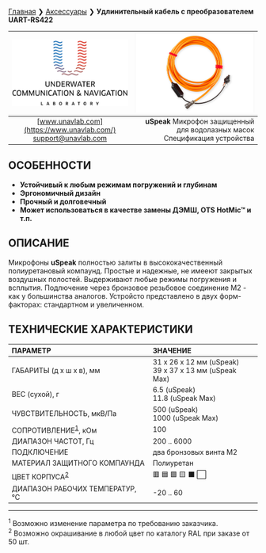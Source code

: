 [Главная](/README_RU) ❯ [Аксессуары](/accessories_ru) ❯ **Удлинительный кабель с преобразователем UART-RS422**

<div style="page-break-after: always;"></div>

| ![logo](/documentation/sm_logo.png) | ![logo](/documentation/rs422_cable.png) |
| :---: | ---: |
| [www.unavlab.com](https://www.unavlab.com/) <br/> [support@unavlab.com](mailto:support@unavlab.com) | **uSpeak** Микрофон защищенный для водолазных масок <br/> Спецификация устройства |

## ОСОБЕННОСТИ

* **Устойчивый к любым режимам погружений и глубинам**
* **Эргономичный дизайн**
* **Прочный и долговечный**
* **Может использоваться в качестве замены ДЭМШ, OTS HotMic™ и т.п.**

## ОПИСАНИЕ

Микрофоны **uSpeak** полностью залиты в высококачественный полиуретановый компаунд. Простые и надежные, не имееют закрытых воздушных полостей. Выдерживают любые режимы погружения и всплытия.
Подлючение через бронзовое резьбовое соединение М2 - как у большинства аналогов. 
Устройсто представлено в двух форм-факторах: стандартном и увеличенном.
  
<div style="page-break-after: always;"></div>

## ТЕХНИЧЕСКИЕ ХАРАКТЕРИСТИКИ

| ПАРАМЕТР | ЗНАЧЕНИЕ |
| :--- | :--- |
| ГАБАРИТЫ (д х ш х в), мм | 31 х 26 х 12 мм (uSpeak) <br/> 39 х 37 х 13 мм (uSpeak Max) |
| ВЕС (сухой), г | 6.5 (uSpeak) <br/> 11.8 (uSpeak Max) |
| ЧУВСТВИТЕЛЬНОСТЬ, мкВ/Па | 500 (uSpeak) <br/> 1000 (uSpeak Max) |
| СОПРОТИВЛЕНИЕ<sup>[1](#fn1)</sup>, кОм | 100 |
| ДИАПАЗОН ЧАСТОТ, Гц | 200 .. 6000 |
| ПОДКЛЮЧЕНИЕ | два бронзовых винта М2 |
| МАТЕРИАЛ ЗАЩИТНОГО КОМПАУНДА | Полиуретан |
| ЦВЕТ КОРПУСА<sup>[2](#fn2)</sup> | 🟥 🟦 🟩 🟨 ⬛ ⬜ |
| ДИАПАЗОН РАБОЧИХ ТЕМПЕРАТУР, °С | -20 .. 60 |


________________  

<a name="fn1"><sup>1</sup></a> Возможно изменение параметра по требованию заказчика.  
<a name="fn2"><sup>2</sup></a> Возможно окрашивание в любой цвет по каталогу RAL при заказе от 50 шт.  

<div style="page-break-after: always;"></div>

